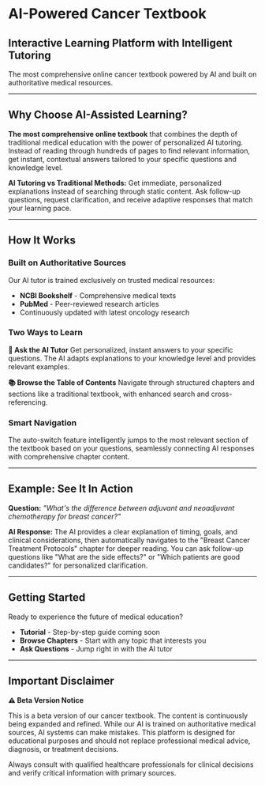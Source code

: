 # AI-Powered Cancer Textbook
## Interactive Learning Platform with Intelligent Tutoring

The most comprehensive online cancer textbook powered by AI and built on authoritative medical resources.

---

## Why Choose AI-Assisted Learning?

**The most comprehensive online textbook** that combines the depth of traditional medical education with the power of personalized AI tutoring. Instead of reading through hundreds of pages to find relevant information, get instant, contextual answers tailored to your specific questions and knowledge level.

**AI Tutoring vs Traditional Methods:** Get immediate, personalized explanations instead of searching through static content. Ask follow-up questions, request clarification, and receive adaptive responses that match your learning pace.

---

## How It Works

### Built on Authoritative Sources
Our AI tutor is trained exclusively on trusted medical resources:
- **NCBI Bookshelf** - Comprehensive medical texts
- **PubMed** - Peer-reviewed research articles
- Continuously updated with latest oncology research

### Two Ways to Learn

**🤖 Ask the AI Tutor**
Get personalized, instant answers to your specific questions. The AI adapts explanations to your knowledge level and provides relevant examples.

**📚 Browse the Table of Contents**
Navigate through structured chapters and sections like a traditional textbook, with enhanced search and cross-referencing.

### Smart Navigation
The auto-switch feature intelligently jumps to the most relevant section of the textbook based on your questions, seamlessly connecting AI responses with comprehensive chapter content.

---

## Example: See It In Action

**Question:** *"What's the difference between adjuvant and neoadjuvant chemotherapy for breast cancer?"*

**AI Response:** The AI provides a clear explanation of timing, goals, and clinical considerations, then automatically navigates to the "Breast Cancer Treatment Protocols" chapter for deeper reading. You can ask follow-up questions like "What are the side effects?" or "Which patients are good candidates?" for personalized clarification.

---

## Getting Started

Ready to experience the future of medical education? 

- **Tutorial** - Step-by-step guide coming soon
- **Browse Chapters** - Start with any topic that interests you
- **Ask Questions** - Jump right in with the AI tutor

---

## Important Disclaimer

**⚠️ Beta Version Notice**

This is a beta version of our cancer textbook. The content is continuously being expanded and refined. While our AI is trained on authoritative medical sources, AI systems can make mistakes. This platform is designed for educational purposes and should not replace professional medical advice, diagnosis, or treatment decisions.

Always consult with qualified healthcare professionals for clinical decisions and verify critical information with primary sources.
